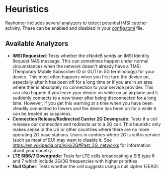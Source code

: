 # Heuristics

Rayhunter includes several analyzers to detect potential IMSI catcher activity. These can be enabled and disabled in your [config.toml](https://github.com/EFForg/rayhunter/blob/main/dist/config.toml.example) file.

## Available Analyzers

- **IMSI Requested**: Tests whether the eNodeB sends an IMSI Identity Request NAS message. This 
  can sometimes happen under normal circumstances when the network doesn't already have a TMSI 
  (Temporary Mobile Subscriber ID or GUTI in 5G terminology) for your device. This most often 
  happens when you first turn the device on, especially after it has been off for a long time or 
  if you are in an area where ther is absolutely no connection to your service provider. This can 
  also happen if you leave your device on while on an airplane and it suddenly connects to a new
  tower after being disconnected for a long time. 
  However, if you get this warning at a time when you have been steadily connected to towers and the device has been on for a while it can be treated as suspcious. 
- **Connection Release/Redirected Carrier 2G Downgrade**: Tests if a cell
  releases our connection and redirects us to a 2G cell. This heuristic only
  makes sense in the US or other countries where there are no more operating 2G base stations.
  Users in contries where 2G is still in service (such as most of EU) may want to disable it.
  See https://en.wikipedia.org/wiki/2G#Past_2G_networks for information about your country. 
- **LTE SIB6/7 Downgrade**: Tests for LTE cells broadcasting a SIB type 6 and 7
  which include 2G/3G frequencies with higher priorities
- **Null Cipher**: Tests whether the cell suggests using a null cipher (EEA0).
